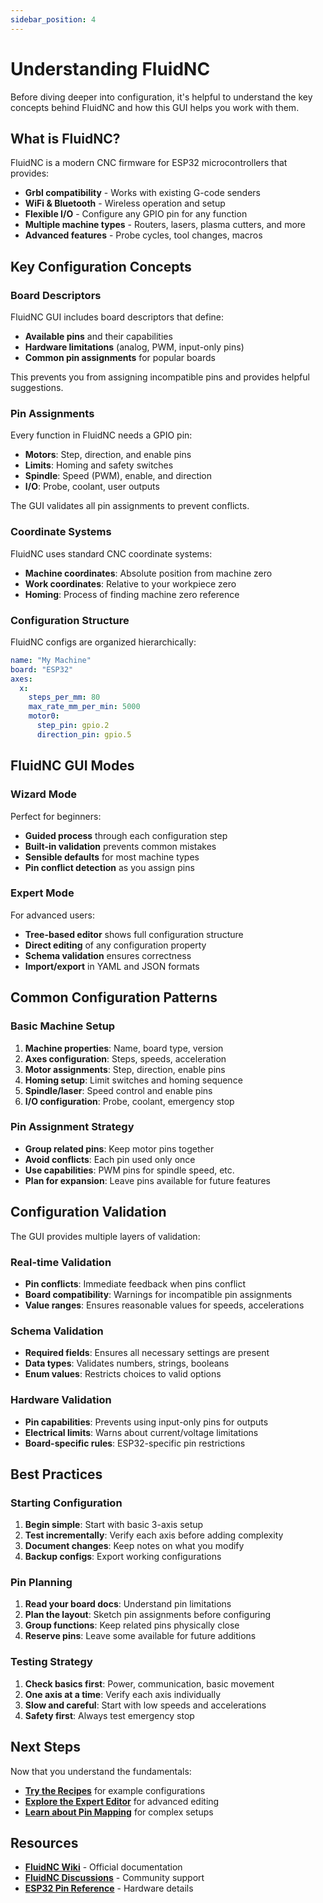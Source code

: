 ```yaml
---
sidebar_position: 4
---
```


# Understanding FluidNC

Before diving deeper into configuration, it's helpful to understand the key concepts behind FluidNC and how this GUI helps you work with them.

## What is FluidNC?

FluidNC is a modern CNC firmware for ESP32 microcontrollers that provides:

- **Grbl compatibility** - Works with existing G-code senders
- **WiFi & Bluetooth** - Wireless operation and setup
- **Flexible I/O** - Configure any GPIO pin for any function
- **Multiple machine types** - Routers, lasers, plasma cutters, and more
- **Advanced features** - Probe cycles, tool changes, macros

## Key Configuration Concepts

### Board Descriptors
FluidNC GUI includes board descriptors that define:
- **Available pins** and their capabilities
- **Hardware limitations** (analog, PWM, input-only pins)
- **Common pin assignments** for popular boards

This prevents you from assigning incompatible pins and provides helpful suggestions.

### Pin Assignments
Every function in FluidNC needs a GPIO pin:
- **Motors**: Step, direction, and enable pins
- **Limits**: Homing and safety switches
- **Spindle**: Speed (PWM), enable, and direction
- **I/O**: Probe, coolant, user outputs

The GUI validates all pin assignments to prevent conflicts.

### Coordinate Systems
FluidNC uses standard CNC coordinate systems:
- **Machine coordinates**: Absolute position from machine zero
- **Work coordinates**: Relative to your workpiece zero
- **Homing**: Process of finding machine zero reference

### Configuration Structure
FluidNC configs are organized hierarchically:

```yaml
name: "My Machine"
board: "ESP32"
axes:
  x:
    steps_per_mm: 80
    max_rate_mm_per_min: 5000
    motor0:
      step_pin: gpio.2
      direction_pin: gpio.5
```

## FluidNC GUI Modes

### Wizard Mode
Perfect for beginners:
- **Guided process** through each configuration step
- **Built-in validation** prevents common mistakes
- **Sensible defaults** for most machine types
- **Pin conflict detection** as you assign pins

### Expert Mode
For advanced users:
- **Tree-based editor** shows full configuration structure
- **Direct editing** of any configuration property
- **Schema validation** ensures correctness
- **Import/export** in YAML and JSON formats

## Common Configuration Patterns

### Basic Machine Setup
1. **Machine properties**: Name, board type, version
2. **Axes configuration**: Steps, speeds, acceleration
3. **Motor assignments**: Step, direction, enable pins
4. **Homing setup**: Limit switches and homing sequence
5. **Spindle/laser**: Speed control and enable pins
6. **I/O configuration**: Probe, coolant, emergency stop

### Pin Assignment Strategy
- **Group related pins**: Keep motor pins together
- **Avoid conflicts**: Each pin used only once
- **Use capabilities**: PWM pins for spindle speed, etc.
- **Plan for expansion**: Leave pins available for future features

## Configuration Validation

The GUI provides multiple layers of validation:

### Real-time Validation
- **Pin conflicts**: Immediate feedback when pins conflict
- **Board compatibility**: Warnings for incompatible pin assignments
- **Value ranges**: Ensures reasonable values for speeds, accelerations

### Schema Validation
- **Required fields**: Ensures all necessary settings are present
- **Data types**: Validates numbers, strings, booleans
- **Enum values**: Restricts choices to valid options

### Hardware Validation
- **Pin capabilities**: Prevents using input-only pins for outputs
- **Electrical limits**: Warns about current/voltage limitations
- **Board-specific rules**: ESP32-specific pin restrictions

## Best Practices

### Starting Configuration
1. **Begin simple**: Start with basic 3-axis setup
2. **Test incrementally**: Verify each axis before adding complexity
3. **Document changes**: Keep notes on what you modify
4. **Backup configs**: Export working configurations

### Pin Planning
1. **Read your board docs**: Understand pin limitations
2. **Plan the layout**: Sketch pin assignments before configuring
3. **Group functions**: Keep related pins physically close
4. **Reserve pins**: Leave some available for future additions

### Testing Strategy
1. **Check basics first**: Power, communication, basic movement
2. **One axis at a time**: Verify each axis individually
3. **Slow and careful**: Start with low speeds and accelerations
4. **Safety first**: Always test emergency stop

## Next Steps

Now that you understand the fundamentals:

- **[Try the Recipes](../recipes/index.md)** for example configurations
- **[Explore the Expert Editor](../features/expert-editor.md)** for advanced editing
- **[Learn about Pin Mapping](../features/pin-mapper.md)** for complex setups

## Resources

- **[FluidNC Wiki](https://github.com/bdring/FluidNC/wiki)** - Official documentation
- **[FluidNC Discussions](https://github.com/bdring/FluidNC/discussions)** - Community support
- **[ESP32 Pin Reference](https://randomnerdtutorials.com/esp32-pinout-reference-gpios/)** - Hardware details